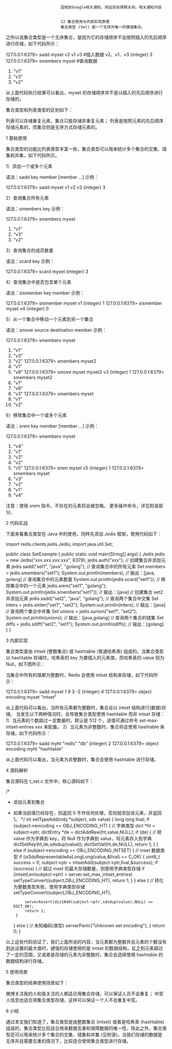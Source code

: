 
                            
                            因收到Google相关通知，网站将会择期关闭。相关通知内容
                            
                            
                            12 集合使用与内部实现原理
                            集合类型 (Set) 是一个无序并唯一的键值集合。

之所以说集合类型是一个无序集合，是因为它的存储顺序不会按照插入的先后顺序进行存储，如下代码所示：

127.0.0.1:6379> sadd myset v2 v1 v3 #插入数据 v2、v1、v3 
(integer) 3
127.0.0.1:6379> smembers myset #查询数据
1) "v1"
2) "v3"
3) "v2"



从上面代码执行结果可以看出，myset 的存储顺序并不是以插入的先后顺序进行存储的。

集合类型和列表类型的区别如下：


列表可以存储重复元素，集合只能存储非重复元素；
列表是按照元素的先后顺序存储元素的，而集合则是无序方式存储元素的。


1 基础使用

集合类型的功能比列表类型丰富一些，集合类型可以用来统计多个集合的交集、错集和并集，如下代码所示。

1）添加一个或多个元素

语法：sadd key member [member …] 示例：

127.0.0.1:6379> sadd myset v1 v2 v3
(integer) 3



2）查询集合所有元素

语法：smembers key 示例：

127.0.0.1:6379> smembers myset
1) "v1"
2) "v3"
3) "v2"



3）查询集合的成员数量

语法：scard key 示例：

127.0.0.1:6379> scard myset
(integer) 3



4）查询集合中是否包含某个元素

语法：sismember key member 示例：

127.0.0.1:6379> sismember myset v1
(integer) 1
127.0.0.1:6379> sismember myset v4
(integer) 0



5）从一个集合中移动一个元素到另一个集合

语法：smove source destination member 示例：

127.0.0.1:6379> smembers myset
1) "v1"
2) "v3"
3) "v2"
127.0.0.1:6379> smembers myset2
1) "v1"
2) "v8"
127.0.0.1:6379> smove myset myset2 v3
(integer) 1
127.0.0.1:6379> smembers myset2
1) "v1"
2) "v8"
3) "v3"
127.0.0.1:6379> smembers myset
1) "v1"
2) "v2"



6）移除集合中一个或多个元素

语法：srem key member [member …] 示例：

127.0.0.1:6379> smembers myset
1) "v4"
2) "v1"
3) "v3"
4) "v2"
5) "v5"
127.0.0.1:6379> srem myset v5
(integer) 1
127.0.0.1:6379> smembers myset
1) "v3"
2) "v2"
3) "v1"
4) "v4"



注意：使用 srem 指令，不存在的元素将会被忽略。 更多操作命令，详见附录部分。

2 代码实战

下面来看集合类型在 Java 中的使用，同样先添加 Jedis 框架，使用代码如下：

import redis.clients.jedis.Jedis;
import java.util.Set;

public class SetExample {
    public static void main(String[] args) {
        Jedis jedis = new Jedis("xxx.xxx.xxx.xxx", 6379);
        jedis.auth("xxx");
        // 创建集合并添加元素
        jedis.sadd("set1", "java", "golang");
        // 查询集合中的所有元素
        Set<String> members = jedis.smembers("set1");
        System.out.println(members); // 输出：[java, golang]
        // 查询集合中的元素数量
        System.out.println(jedis.scard("set1"));
        // 移除集合中的一个元素
        jedis.srem("set1", "golang");
        System.out.println(jedis.smembers("set1")); // 输出：[java]
        // 创建集合 set2 并添加元素
        jedis.sadd("set2", "java", "golang");
        // 查询两个集合中交集
        Set<String> inters = jedis.sinter("set1", "set2");
        System.out.println(inters); // 输出：[java]
        // 查询两个集合中并集
        Set<String> unions = jedis.sunion("set1", "set2");
        System.out.println(unions); // 输出：[java,golang]
        // 查询两个集合的错集
        Set<String> diffs = jedis.sdiff("set2", "set1");
        System.out.println(diffs); // 输出：[golang]
    }
}



3 内部实现

集合类型是由 intset (整数集合) 或 hashtable (普通哈希表) 组成的。当集合类型以 hashtable 存储时，哈希表的 key 为要插入的元素值，而哈希表的 value 则为 Null，如下图所示： 

当集合中所有的值都为整数时，Redis 会使用 intset 结构来存储，如下代码所示：

127.0.0.1:6379> sadd myset 1 9 3 -2
(integer) 4
127.0.0.1:6379> object encoding myset
"intset"



从上面代码可以看出，当所有元素都为整数时，集合会以 intset 结构进行(数据)存储。 当发生以下两种情况时，会导致集合类型使用 hashtable 而非 intset 存储： 1）当元素的个数超过一定数量时，默认是 512 个，该值可通过命令 set-max-intset-entries xxx 来配置。 2）当元素为非整数时，集合将会使用 hashtable 来存储，如下代码所示：

127.0.0.1:6379> sadd myht "redis" "db"
(integer) 2
127.0.0.1:6379> object encoding myht
"hashtable"



从上面代码可以看出，当元素为非整数时，集合会使用 hashtable 进行存储。

4 源码解析

集合源码在 t_set.c 文件中，核心源码如下：

/* 
 * 添加元素到集合
 * 如果当前值已经存在，则返回 0 不作任何处理，否则就添加该元素，并返回 1。
 */
int setTypeAdd(robj *subject, sds value) {
    long long llval;
    if (subject->encoding == OBJ_ENCODING_HT) { // 字典类型
        dict *ht = subject->ptr;
        dictEntry *de = dictAddRaw(ht,value,NULL);
        if (de) {
            // 把 value 作为字典到 key，将 Null 作为字典到 value，将元素存入到字典
            dictSetKey(ht,de,sdsdup(value));
            dictSetVal(ht,de,NULL);
            return 1;
        }
    } else if (subject->encoding == OBJ_ENCODING_INTSET) { // inset 数据类型
        if (isSdsRepresentableAsLongLong(value,&llval) == C_OK) {
            uint8_t success = 0;
            subject->ptr = intsetAdd(subject->ptr,llval,&success);
            if (success) {
                // 超过 inset 的最大存储数量，则使用字典类型存储
                if (intsetLen(subject->ptr) > server.set_max_intset_entries)
                    setTypeConvert(subject,OBJ_ENCODING_HT);
                return 1;
            }
        } else {
            // 转化为整数类型失败，使用字典类型存储
            setTypeConvert(subject,OBJ_ENCODING_HT);

            serverAssert(dictAdd(subject->ptr,sdsdup(value),NULL) == DICT_OK);
            return 1;
        }
    } else {
        // 未知编码(类型)
        serverPanic("Unknown set encoding");
    }
    return 0;
}



以上这些代码验证了，我们上面所说的内容，当元素都为整数并且元素的个数没有到达设置的最大值时，键值的存储使用的是 intset 的数据结构，反之到元素超过了一定的范围，又或者是存储的元素为非整数时，集合会选择使用 hashtable 的数据结构进行存储。

5 使用场景

集合类型的经典使用场景如下：


微博关注我的人和我关注的人都适合用集合存储，可以保证人员不会重复；
中奖人信息也适合用集合类型存储，这样可以保证一个人不会重复中奖。


6 小结

通过本文我们知道了，集合类型是由整数集合 (intset) 或者是哈希表 (hashtable) 组成的，集合类型比较适合用来数据去重和保障数据的唯一性，除此之外，集合类型还可以用来统计多个集合的交集、错集和并集 (见附录)。当我们存储的数据是无序并且需要去重的情况下，比较适合使用集合类型进行存储。

                        
                        
                            